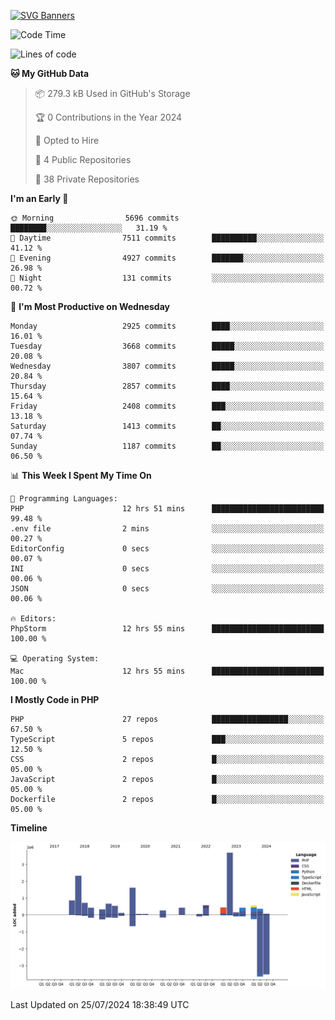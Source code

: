 [![SVG Banners](https://svg-banners.vercel.app/api?type=glitch&text1=Gere_Lajos%F0%9F%92%BB&width=800&height=400)](https://github.com/Akshay090/svg-banners)

<!--START_SECTION:waka-->
![Code Time](http://img.shields.io/badge/Code%20Time-1%2C790%20hrs%202%20mins-blue)

![Lines of code](https://img.shields.io/badge/From%20Hello%20World%20I%27ve%20Written-14.6%20million%20lines%20of%20code-blue)

**🐱 My GitHub Data** 

> 📦 279.3 kB Used in GitHub's Storage 
 > 
> 🏆 0 Contributions in the Year 2024
 > 
> 💼 Opted to Hire
 > 
> 📜 4 Public Repositories 
 > 
> 🔑 38 Private Repositories 
 > 
**I'm an Early 🐤** 

```text
🌞 Morning                5696 commits        ████████░░░░░░░░░░░░░░░░░   31.19 % 
🌆 Daytime                7511 commits        ██████████░░░░░░░░░░░░░░░   41.12 % 
🌃 Evening                4927 commits        ███████░░░░░░░░░░░░░░░░░░   26.98 % 
🌙 Night                  131 commits         ░░░░░░░░░░░░░░░░░░░░░░░░░   00.72 % 
```
📅 **I'm Most Productive on Wednesday** 

```text
Monday                   2925 commits        ████░░░░░░░░░░░░░░░░░░░░░   16.01 % 
Tuesday                  3668 commits        █████░░░░░░░░░░░░░░░░░░░░   20.08 % 
Wednesday                3807 commits        █████░░░░░░░░░░░░░░░░░░░░   20.84 % 
Thursday                 2857 commits        ████░░░░░░░░░░░░░░░░░░░░░   15.64 % 
Friday                   2408 commits        ███░░░░░░░░░░░░░░░░░░░░░░   13.18 % 
Saturday                 1413 commits        ██░░░░░░░░░░░░░░░░░░░░░░░   07.74 % 
Sunday                   1187 commits        ██░░░░░░░░░░░░░░░░░░░░░░░   06.50 % 
```


📊 **This Week I Spent My Time On** 

```text
💬 Programming Languages: 
PHP                      12 hrs 51 mins      █████████████████████████   99.48 % 
.env file                2 mins              ░░░░░░░░░░░░░░░░░░░░░░░░░   00.27 % 
EditorConfig             0 secs              ░░░░░░░░░░░░░░░░░░░░░░░░░   00.07 % 
INI                      0 secs              ░░░░░░░░░░░░░░░░░░░░░░░░░   00.06 % 
JSON                     0 secs              ░░░░░░░░░░░░░░░░░░░░░░░░░   00.06 % 

🔥 Editors: 
PhpStorm                 12 hrs 55 mins      █████████████████████████   100.00 % 

💻 Operating System: 
Mac                      12 hrs 55 mins      █████████████████████████   100.00 % 
```

**I Mostly Code in PHP** 

```text
PHP                      27 repos            █████████████████░░░░░░░░   67.50 % 
TypeScript               5 repos             ███░░░░░░░░░░░░░░░░░░░░░░   12.50 % 
CSS                      2 repos             █░░░░░░░░░░░░░░░░░░░░░░░░   05.00 % 
JavaScript               2 repos             █░░░░░░░░░░░░░░░░░░░░░░░░   05.00 % 
Dockerfile               2 repos             █░░░░░░░░░░░░░░░░░░░░░░░░   05.00 % 
```



**Timeline**

![Lines of Code chart](https://raw.githubusercontent.com/gere-lajos/gere-lajos/main/assets/bar_graph.png)


 Last Updated on 25/07/2024 18:38:49 UTC
<!--END_SECTION:waka-->
